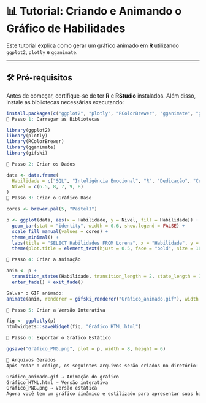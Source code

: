# 📊 Tutorial: Criando e Animando o Gráfico de Habilidades  

Este tutorial explica como gerar um gráfico animado em **R** utilizando `ggplot2`, `plotly` e `gganimate`.  

---

## 🛠️ Pré-requisitos  

Antes de começar, certifique-se de ter **R** e **RStudio** instalados. Além disso, instale as bibliotecas necessárias executando:  

```r
install.packages(c("ggplot2", "plotly", "RColorBrewer", "gganimate", "gifski"))
🔹 Passo 1: Carregar as Bibliotecas

library(ggplot2)
library(plotly)
library(RColorBrewer)
library(gganimate)
library(gifski)

🔹 Passo 2: Criar os Dados

data <- data.frame(
  Habilidade = c("SQL", "Inteligência Emocional", "R", "Dedicação", "Criatividade"),
  Nivel = c(6.5, 8, 7, 9, 8)
)
🔹 Passo 3: Criar o Gráfico Base

cores <- brewer.pal(5, "Pastel1")

p <- ggplot(data, aes(x = Habilidade, y = Nivel, fill = Habilidade)) +
  geom_bar(stat = "identity", width = 0.6, show.legend = FALSE) +
  scale_fill_manual(values = cores) +
  theme_minimal() +
  labs(title = "SELECT Habilidades FROM Lorena", x = "Habilidade", y = "Nível") +
  theme(plot.title = element_text(hjust = 0.5, face = "bold", size = 18))

🔹 Passo 4: Criar a Animação

anim <- p + 
  transition_states(Habilidade, transition_length = 2, state_length = 1) +
  enter_fade() + exit_fade()

Salvar o GIF animado:
animate(anim, renderer = gifski_renderer("Gráfico_animado.gif"), width = 800, height = 600, duration = 5)

🔹 Passo 5: Criar a Versão Interativa

fig <- ggplotly(p)
htmlwidgets::saveWidget(fig, "Gráfico_HTML.html")

🔹 Passo 6: Exportar o Gráfico Estático

ggsave("Gráfico_PNG.png", plot = p, width = 8, height = 6)

📁 Arquivos Gerados
Após rodar o código, os seguintes arquivos serão criados no diretório:

Gráfico_animado.gif → Animação do gráfico
Gráfico_HTML.html → Versão interativa
Gráfico_PNG.png → Versão estática
Agora você tem um gráfico dinâmico e estilizado para apresentar suas habilidades! 🚀
